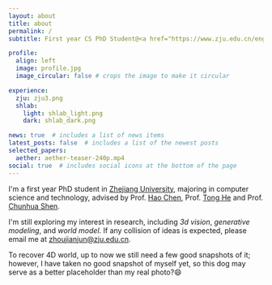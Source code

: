 ```yaml
---
layout: about
title: about
permalink: /
subtitle: First year CS PhD Student@<a href="https://www.zju.edu.cn/english/">ZJU</a>, advised by Prof. <a href='https://cshen.github.io/'>Chunhua Shen</a>

profile:
  align: left
  image: profile.jpg
  image_circular: false # crops the image to make it circular

experience:
  zju: zju3.png
  shlab:
    light: shlab_light.png
    dark: shlab_dark.png

news: true  # includes a list of news items
latest_posts: false  # includes a list of the newest posts
selected_papers:
  aether: aether-teaser-240p.mp4
social: true  # includes social icons at the bottom of the page
---
```


I'm a first year PhD student in [Zhejiang University](https://www.zju.edu.cn/english/), majoring in computer science and technology, advised by Prof. [Hao Chen](https://stan-haochen.github.io/), Prof. [Tong He](https://tonghe90.github.io/) and Prof. [Chunhua Shen](https://cshen.github.io/).

I'm still exploring my interest in research, including *3d vision*, *generative modeling*, and *world model*. If any collision of ideas is expected, please email me at [zhoujianjun@zju.edu.cn](mailto:zhoujianjun@zju.edu.cn).

To recover 4D world, up to now we still need a few good snapshots of it; however, I have taken no good snapshot of myself yet, so this dog may serve as a better placeholder than my real photo?😄
